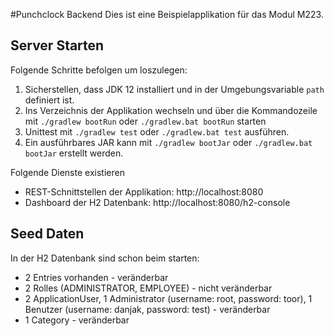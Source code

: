 #Punchclock Backend
Dies ist eine Beispielapplikation für das Modul M223.

## Server Starten
Folgende Schritte befolgen um loszulegen:
1. Sicherstellen, dass JDK 12 installiert und in der Umgebungsvariable `path` definiert ist.
1. Ins Verzeichnis der Applikation wechseln und über die Kommandozeile mit `./gradlew bootRun` oder `./gradlew.bat bootRun` starten
1. Unittest mit `./gradlew test` oder `./gradlew.bat test` ausführen.
1. Ein ausführbares JAR kann mit `./gradlew bootJar` oder `./gradlew.bat bootJar` erstellt werden.

Folgende Dienste existieren
- REST-Schnittstellen der Applikation: http://localhost:8080
- Dashboard der H2 Datenbank: http://localhost:8080/h2-console

## Seed Daten

In der H2 Datenbank sind schon beim starten:
- 2 Entries vorhanden - veränderbar
- 2 Rolles (ADMINISTRATOR, EMPLOYEE) - nicht veränderbar
- 2 ApplicationUser, 1 Administrator (username: root, password: toor), 1 Benutzer (username: danjak, password: test) - veränderbar
- 1 Category - veränderbar

